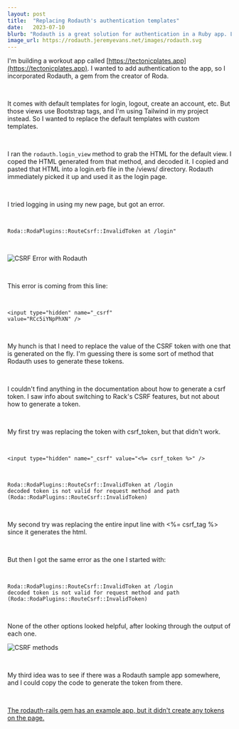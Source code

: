 ```yaml
---
layout: post
title:  "Replacing Rodauth's authentication templates"
date:   2023-07-10
blurb: "Rodauth is a great solution for authentication in a Ruby app. Let's change out the default views with custom styled views."
image_url: https://rodauth.jeremyevans.net/images/rodauth.svg
---
```


I'm building a workout app called [https://tectonicplates.app](https://tectonicplates.app). I wanted to add authentication to the app, so I incorporated Rodauth, a gem from the creator of Roda. 

&nbsp;


It comes with default templates for login, logout, create an account, etc. But those views use Bootstrap tags, and I'm using Tailwind in my project instead. So I wanted to replace the default templates with custom templates.

&nbsp;


I ran the `rodauth.login_view` method to grab the HTML for the default view. I coped the HTML generated from that method, and decoded it. I copied and pasted that HTML into a login.erb file in the /views/ directory. Rodauth immediately picked it up and used it as the login page.

&nbsp;

I tried logging in using my new page, but got an error.

&nbsp;

```
Roda::RodaPlugins::RouteCsrf::InvalidToken at /login"
```

&nbsp;


![CSRF Error with Rodauth](/images/rodauth_error.png "CSRF Error with Rodauth")

&nbsp;

This error is coming from this line:

&nbsp;


```
<input type="hidden" name="_csrf" 
value="RCc5iYNpPhXN" />
```

&nbsp;


My hunch is that I need to replace the value of the CSRF token with one that is generated on the fly. I'm guessing there is some sort of method that Rodauth uses to generate these tokens. 

&nbsp;


I couldn't find anything in the documentation about how to generate a csrf token. I saw info about switching to Rack's CSRF features, but not about how to generate a token. 

&nbsp;



My first try was replacing the token with csrf_token, but that didn't work.

&nbsp;


```
<input type="hidden" name="_csrf" value="<%= csrf_token %>" />
```

&nbsp;



```
Roda::RodaPlugins::RouteCsrf::InvalidToken at /login
decoded token is not valid for request method and path (Roda::RodaPlugins::RouteCsrf::InvalidToken)
```

&nbsp;

My second try was replacing the entire input line with 
<%= csrf_tag %> since it generates the html.

&nbsp;


But then I got the same error as the one I started with: 

&nbsp;

```
Roda::RodaPlugins::RouteCsrf::InvalidToken at /login
decoded token is not valid for request method and path (Roda::RodaPlugins::RouteCsrf::InvalidToken)
```

&nbsp;

None of the other options looked helpful, after looking through the output of each one.

![CSRF methods](/images/csrf_methods.png "CSRF methods")

&nbsp;

My third idea was to see if there was a Rodauth sample app somewhere, and I could copy the code to generate the token from there.

&nbsp;


[The rodauth-rails gem has an example app, but it didn't create any tokens on the page.](https://github.com/janko/rodauth-demo-rails/blob/master/app/views/rodauth/login.html.erb)
